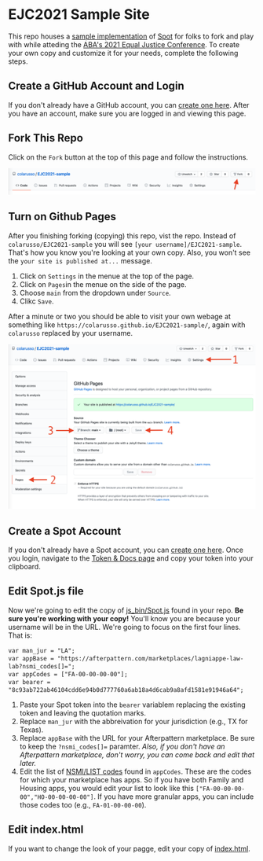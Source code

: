 # EJC2021 Sample Site
This repo houses a [sample implementation](https://colarusso.github.io/EJC2021-sample/) of [Spot](https://spot.suffolklitlab.org/) for folks to fork and play with while atteding the [ABA's 2021 Equal Justice Conference](https://web.cvent.com/event/88833e24-7f13-4193-9d64-e4337310fe01/summary). To create your own copy and customize it for your needs, complete the following steps. 

## Create a GitHub Account and Login
If you don't already have a GitHub account, you can [create one here](https://github.com/join?source=header-home). After you have an account, make sure you are logged in and viewing this page.

## Fork This Repo

Click on the `Fork` button at the top of this page and follow the instructions. 

![fork this](images/fork.png)

## Turn on Github Pages

After you finishing forking (copying) this repo, vist the repo. Instead of `colarusso/EJC2021-sample` you will see `[your username]/EJC2021-sample`. That's how you know you're looking at your own copy. Also, you won't see the `your site is published at...` message.

1. Click on `Settings` in the menue at the top of the page.
2. Click on `Pages`in the menue on the side of the page.
3. Choose `main` from the dropdown under `Source`.
4. Clikc `Save`.

After a minute or two you should be able to visit your own webage at something like `https://colarusso.github.io/EJC2021-sample/`, again with `colarusso` replaced by your username. 

![GitHub Pages Options](images/pages.png)

## Create a Spot Account

If you don't already have a Spot account, you can [create one here](https://spot.suffolklitlab.org/user/new/). Once you login, navigate to the [Token & Docs page](https://spot.suffolklitlab.org/user/token/) and copy your token into your clipboard. 

## Edit Spot.js file

Now we're going to edit the copy of [js_bin/Spot.js](js_bin/Spot.js) found in your repo. **Be sure you're working with your copy!** You'll know you are because your username will be in the URL. We're going to focus on the first four lines. That is:

```
var man_jur = "LA";
var appBase = "https://afterpattern.com/marketplaces/lagniappe-law-lab?nsmi_codes[]=";
var appCodes = ["FA-00-00-00-00"];
var bearer = "8c93ab722ab46104cdd6e94b0d777760a6ab18a4d6cab9a8afd1581e91946a64";
```

1. Paste your Spot token into the `bearer` variablem replacing the existing token and leaving the quotation marks. 
2. Replace `man_jur` with the abbreivation for your jurisdiction (e.g., TX for Texas).
3. Replace `appBase` with the URL for your Afterpattern marketplace. Be sure to keep the `?nsmi_codes[]=` paramter. *Also, if you don't have an Afterpattern marketplace, don't worry, you can come back and edit that later.*
4. Edit the list of [NSMI/LIST codes](https://spot.suffolklitlab.org/performance/#nsmi) found in `appCodes`. These are the codes for which your marketplace has apps. So if you have both Family and Housing apps, you would edit your list to look like this `["FA-00-00-00-00","HO-00-00-00-00"]`. If you have more granular apps, you can include those codes too (e.g., `FA-01-00-00-00`).


## Edit index.html

If you want to change the look of your pagge, edit your copy of [index.html](index.html). 
